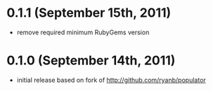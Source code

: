 # 0.1.1 (September 15th, 2011)

* remove required minimum RubyGems version

# 0.1.0 (September 14th, 2011)

* initial release based on fork of http://github.com/ryanb/populator
